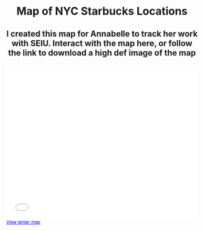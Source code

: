 <h1 align="center">

Map of NYC Starbucks Locations
  
</h1>

<h2 align="center">
  
I created this map for Annabelle to track her work with SEIU. Interact with the map here, or follow the link to download a high def image of the map
  
</h2>

<style>.embed-container {position: relative; padding-bottom: 80%; height: 0; max-width: 100%;} .embed-container iframe, .embed-container object, .embed-container iframe{position: absolute; top: 0; left: 0; width: 100%; height: 100%;} small{position: absolute; z-index: 40; bottom: 0; margin-bottom: -15px;}</style><div class="embed-container"><small><a href="//carnegiemellon.maps.arcgis.com/apps/Embed/index.html?webmap=d0af03dc54e9436b9fb4e01b7f0b8782&extent=-74.0795,40.6771,-73.8578,40.8037&zoom=true&scale=true&details=true&legendlayers=true&active_panel=details&disable_scroll=true&theme=light" style="color:#0000FF;text-align:left" target="_blank">View larger map</a></small><br><iframe width="500" height="400" frameborder="0" scrolling="no" marginheight="0" marginwidth="0" title="NYC Starbux" src="//arcgis.com/apps/Embed/index.html?webmap=d0af03dc54e9436b9fb4e01b7f0b8782&extent=-74.0795,40.6771,-73.8578,40.8037&zoom=true&previewImage=false&scale=true&details=true&legendlayers=true&active_panel=details&disable_scroll=true&theme=light"></iframe></div>
